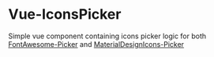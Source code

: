 # Vue-IconsPicker

Simple vue component containing icons picker logic for both [FontAwesome-Picker](https://github.com/chteuchteu/FontAwesome-Picker) and [MaterialDesignIcons-Picker](https://github.com/chteuchteu/MaterialDesignIcons-Picker)
